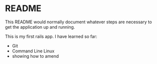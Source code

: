 # README

This README would normally document whatever steps are necessary to get the
application up and running.

This is my first rails app. I have learned so far:

* Git
* Command Line Linux
* showing how to amend
